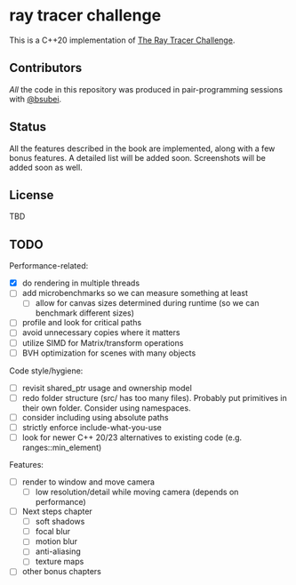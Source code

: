 # ray tracer challenge

This is a C++20 implementation of [The Ray Tracer
Challenge](https://pragprog.com/titles/jbtracer/the-ray-tracer-challenge/).

## Contributors

*All* the code in this repository was produced in pair-programming sessions with [@bsubei](https://github.com/bsubei).

## Status

All the features described in the book are implemented, along with a few bonus features. A detailed list will be added
soon. Screenshots will be added soon as well.

## License

TBD

## TODO

Performance-related:

- [x] do rendering in multiple threads
- [ ] add microbenchmarks so we can measure something at least
    - [ ] allow for canvas sizes determined during runtime (so we can benchmark different sizes)
- [ ] profile and look for critical paths
- [ ] avoid unnecessary copies where it matters
- [ ] utilize SIMD for Matrix/transform operations
- [ ] BVH optimization for scenes with many objects

Code style/hygiene:

- [ ] revisit shared_ptr usage and ownership model
- [ ] redo folder structure (src/ has too many files). Probably put primitives in their own folder. Consider using
  namespaces.
- [ ] consider including using absolute paths
- [ ] strictly enforce include-what-you-use
- [ ] look for newer C++ 20/23 alternatives to existing code (e.g. ranges::min_element)

Features:

- [ ] render to window and move camera
    - [ ] low resolution/detail while moving camera (depends on performance)
- [ ] Next steps chapter
    - [ ] soft shadows
    - [ ] focal blur
    - [ ] motion blur
    - [ ] anti-aliasing
    - [ ] texture maps
- [ ] other bonus chapters
